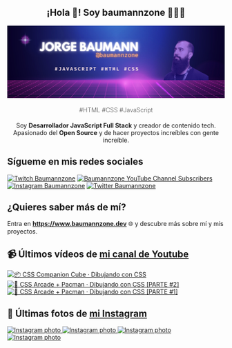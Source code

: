 <p align="center">
   <h2 align="center">¡Hola 👋! Soy baumannzone 👨🏻‍💻</h2>
   <img align="center" src="img/header.png" />
   <h4 align="center" style="font-weight: 300; color: #555;">#HTML #CSS #JavaScript</h4>
</p>

<p align="center" style="margin-bottom: 20px">Soy <strong>Desarrollador JavaScript Full Stack</strong> y creador de contenido tech.
<br/>
Apasionado del <strong>Open Source</strong> y de hacer proyectos increíbles con gente increíble.
</p>

## Sígueme en mis redes sociales

[![Twitch Baumannzone](https://img.shields.io/twitch/status/baumannzone?style=social)](https://twitch.tv/baumannzone)
[![Baumannzone YouTube Channel Subscribers](https://img.shields.io/youtube/channel/subscribers/UCTTj5ztXnGeDRPFVsBp7VMA?style=social)](https://youtube.com/rambitojs)
[![Instagram Baumannzone](https://img.shields.io/badge/Baumannzone--_.svg?label=Instagram&style=social&logo=instagram)](https://instagram.com/baumannzone)
[![Twitter Baumannzone](https://img.shields.io/twitter/follow/Baumannzone?label=Twitter&style=social)](https://twitter.com/baumannzone)

## ¿Quieres saber más de mí?

Entra en **https://www.baumannzone.dev** 🌐 y descubre más sobre mí y mis proyectos.

## 📹 Últimos vídeos de [mi canal de Youtube](https://youtube.com/rambitojs?sub_confirmation=1)


<a href='https://youtu.be/W6xwoSJahA0' target='_blank'>
  <img width='30%' src='https://img.youtube.com/vi/W6xwoSJahA0/mqdefault.jpg' alt='📦 CSS Companion Cube · Dibujando con CSS' />
</a>
<a href='https://youtu.be/9C3NXVXewH8' target='_blank'>
  <img width='30%' src='https://img.youtube.com/vi/9C3NXVXewH8/mqdefault.jpg' alt='👾 CSS Arcade + Pacman · Dibujando con CSS [PARTE #2]' />
</a>
<a href='https://youtu.be/2ahqLdgkSxA' target='_blank'>
  <img width='30%' src='https://img.youtube.com/vi/2ahqLdgkSxA/mqdefault.jpg' alt='👾 CSS Arcade + Pacman · Dibujando con CSS [PARTE #1]' />
</a>

## 📸 Últimas fotos de [mi Instagram](https://instagram.com/baumannzone)


<a href='https://instagram.com/p/Cq5I1E2oLgc' target='_blank'>
  <img width='20%' src='https://instagram.ftll2-1.fna.fbcdn.net/v/t51.2885-15/340986020_770378354403875_8181178191423317800_n.jpg?stp=dst-jpg_e15_fr_s1080x1080&_nc_ht=instagram.ftll2-1.fna.fbcdn.net&_nc_cat=111&_nc_ohc=QFhZHHpnn_8AX9f5N07&edm=APU89FABAAAA&ccb=7-5&ig_cache_key=MzA3ODUzMDY1MjAwMDI3MDM2NA%3D%3D.2-ccb7-5&oh=00_AfBFKWe3bbMGOGysScQ0MrPUoqaEoLkve6zFTTxOfqBMkg&oe=647AADFA&_nc_sid=f4eaf9' alt='Instagram photo' />
</a>
<a href='https://instagram.com/p/Cq3Jrgmo4zh' target='_blank'>
  <img width='20%' src='https://instagram.ftll2-1.fna.fbcdn.net/v/t51.2885-15/340310509_528512802798686_6271669996800106193_n.jpg?stp=dst-jpg_e15_fr_s1080x1080&_nc_ht=instagram.ftll2-1.fna.fbcdn.net&_nc_cat=102&_nc_ohc=jL51C_bLVrsAX9dDddj&edm=APU89FABAAAA&ccb=7-5&ig_cache_key=MzA3Nzk3MTQ0MjY5NTExMzk1Mw%3D%3D.2-ccb7-5&oh=00_AfC5-xFgWFKBkKCNNwH_H65i4SsDJhrh6xf7uhjM2TJRcQ&oe=647AE526&_nc_sid=f4eaf9' alt='Instagram photo' />
</a>
<a href='https://instagram.com/p/CpyNOwarnok' target='_blank'>
  <img width='20%' src='https://instagram.ftll2-1.fna.fbcdn.net/v/t51.2885-15/335763997_5887597057976558_508799587780031974_n.jpg?stp=dst-jpg_e15_fr_s1080x1080&_nc_ht=instagram.ftll2-1.fna.fbcdn.net&_nc_cat=102&_nc_ohc=XnDxxl4-vD4AX-O9DJh&edm=APU89FABAAAA&ccb=7-5&ig_cache_key=MzA1ODU2NTI4NTYwMjU1NjQ1Mg%3D%3D.2-ccb7-5&oh=00_AfDQWMGZ-DlKkRaW1XG4H8vcOG8G-IJDJGIc-2sompc9Hw&oe=6479DA7D&_nc_sid=f4eaf9' alt='Instagram photo' />
</a>
<a href='https://instagram.com/p/CpxS2xyPU9_' target='_blank'>
  <img width='20%' src='https://instagram.ftll2-1.fna.fbcdn.net/v/t39.30808-6/335880849_651634293395690_3244828756504975467_n.png?stp=dst-jpg_e15_fr_s1080x1080&_nc_ht=instagram.ftll2-1.fna.fbcdn.net&_nc_cat=102&_nc_ohc=UAKoSq3rOngAX9-w3VS&edm=APU89FAAAAAA&ccb=7-5&ig_cache_key=MzA1ODMwODU0MTQ4NDcxNTYzMw%3D%3D.2-ccb7-5&oh=00_AfA7Y3bNLOUwIHcgbgzs6m4rjNi3brqRZJmjqsFiVxBo0w&oe=647B04D2&_nc_sid=f4eaf9' alt='Instagram photo' />
</a>
